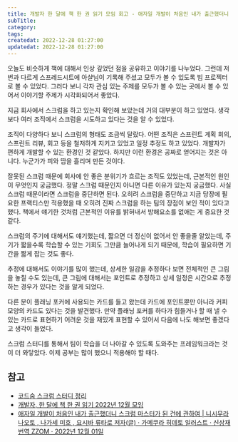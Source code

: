 ```yaml
---
title: 개발자 한 달에 책 한 권 읽기 모임 회고 - 애자일 개발이 처음인 내가 출근했더니 스크럼 마스터가 된 건에 관하여
subTitle:
category:
tags:
createdat: 2022-12-28 01:27:00
updatedat: 2022-12-28 01:27:00
---
```


오늘도 비슷하게 책에 대해서 인상 깊었던 점을 공유하고 이야기를 나누었다. 그런데
저번과 다르게 스프레드시트에 아샬님이 기록해 주셨고 모두가 볼 수 있도록 빔
프로젝터로 볼 수 있었다. 그러다 보니 각자 관심 있는 주제를 모두가 볼 수 있는 곳에서 볼 수 있어서 이야기할 주제가 시각화되어서 좋았다.

지금 회사에서 스크럼을 하고 있는지 확인해 보았는데 거의 대부분이 하고 있었다.
생각보다 여러 조직에서 스크럼을 시도하고 있다는 것을 알 수 있었다.  

조직이 다양하다 보니 스크럼의 형태도 조금씩 달랐다. 어떤 조직은 스프린트 계획
회의, 스프린트 리뷰, 회고 등을 철저하게 지키고 있었고 일정 추정도 하고 있었다.
개발자가 편하게 개발할 수 있는 환경인 것 같았다. 하지만 이런 환경은 공짜로
얻어지는 것은 아니다. 누군가가 피와 땀을 흘리며 만든 것이다.  

잘못된 스크럼 때문에 회사에 안 좋은 분위기가 흐르는 조직도 있었는데, 근본적인
원인이 무엇인지 궁금했다. 정말 스크럼 때문인지 아니면 다른 이유가 있는지
궁금했다. 사실 스크럼 때문이라면 스크럼을 중단하면 된다. 오히려 스크럼을
중단하고 지금 당장에 필요한 프랙티스만 적용했을 때 오히려 진짜 스크럼을 하는
팀의 장점이 보인 적이 있다고 했다. 책에서 얘기한 것처럼 근본적인 이유를 밝혀내서
방해요소를 없애는 게 중요한 것 같다.  

스크럼의 주기에 대해서도 얘기했는데, 짧으면 더 정신이 없어서 안 좋을줄 알았는데,
주기가 짧을수록 학습할 수 있는 기회도 그만큼 늘어나게 되기 때문에, 학습이
필요하면 기간을 짧게 잡는 것도 좋다.  

추정에 대해서도 이야기를 많이 했는데, 상세한 일감을 추정하다 보면 전체적인 큰
그림을 놓칠 수도 있는데, 큰 그림에 대해서는 포인트로 추정하고 상세 일정은
시간으로 추정하는 경우가 있다는 것을 알게 되었다.  

다른 분이 플래닝 포커에 사용되는 카드를 들고 왔는데 카드에 포인트뿐만 아니라
커피 모양의 카드도 있다는 것을 발견했다. 만약 플래닝 포커를 하다가 힘들거나 할
때 낼 수 있는 카드로 표현하기 어려운 것을 재밌게 표현할 수 있어서 다음에 나도
해보면 좋겠다고 생각이 들었다.  

스크럼 스터디를 통해서 팀이 학습을 더 나아갈 수 있도록 도와주는 프레임워크라는
것이 더 와닿았다. 이제 공부는 많이 했으니 적용해야 할 때다.

## 참고

* [코드숨 스크럼 스터디 정리](https://codesoom.github.io/wiki/scrum/)
* [개발자, 한 달에 책 한 권 읽기 2022년 12월 모임](https://festa.io/my/tickets/event/2941)
* [애자일 개발이 처음인 내가 출근했더니 스크럼 마스터가 된 건에 관하여 \| 니시무라 나오토 , 나가세 미호 , 요시바 류타로 저자(글) · 가메쿠라 히데토 일러스트 · 신상재 번역 ZZOM · 2022년 12월 01일](https://product.kyobobook.co.kr/detail/S000200083569)
